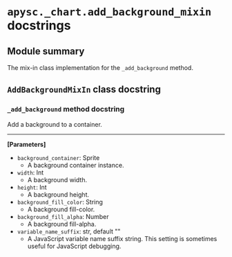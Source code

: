 # `apysc._chart.add_background_mixin` docstrings

## Module summary

The mix-in class implementation for the `_add_background` method.

## `AddBackgroundMixIn` class docstring

### `_add_background` method docstring

Add a background to a container.<hr>

**[Parameters]**

- `background_container`: Sprite
  - A background container instance.
- `width`: Int
  - A background width.
- `height`: Int
  - A background height.
- `background_fill_color`: String
  - A background fill-color.
- `background_fill_alpha`: Number
  - A background fill-alpha.
- `variable_name_suffix`: str, default ""
  - A JavaScript variable name suffix string. This setting is sometimes useful for JavaScript debugging.